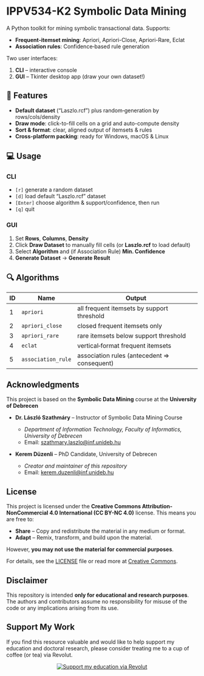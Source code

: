 # IPPV534-K2 Symbolic Data Mining

A Python toolkit for mining symbolic transactional data. Supports:

- **Frequent‐itemset mining**: Apriori, Apriori-Close, Apriori-Rare, Eclat  
- **Association rules**: Confidence‐based rule generation  

Two user interfaces:

1. **CLI** – interactive console  
2. **GUI** – Tkinter desktop app (draw your own dataset!)  



## 🚀 Features

- **Default dataset** (“Laszlo.rcf”) plus random‐generation by rows/cols/density  
- **Draw mode**: click-to-fill cells on a grid and auto-compute density  
- **Sort & format**: clear, aligned output of itemsets & rules  
- **Cross-platform packing**: ready for Windows, macOS & Linux  



## 💻 Usage

### CLI

* `[r]` generate a random dataset
* `[d]` load default “Laszlo.rcf” dataset
* `[Enter]` choose algorithm & support/confidence, then run
* `[q]` quit


### GUI

1. Set **Rows**, **Columns**, **Density**
2. Click **Draw Dataset** to manually fill cells (or **Laszlo.rcf** to load default)
3. Select **Algorithm** and (if Association Rule) **Min. Confidence**
4. **Generate Dataset** → **Generate Result**



## 🔍 Algorithms

| ID | Name               | Output                                      |
| -- | ------------------ | ------------------------------------------- |
| 1  | `apriori`          | all frequent itemsets by support threshold  |
| 2  | `apriori_close`    | closed frequent itemsets only               |
| 3  | `apriori_rare`     | rare itemsets below support threshold       |
| 4  | `eclat`            | vertical‐format frequent itemsets           |
| 5  | `association_rule` | association rules (antecedent ⇒ consequent) |



## Acknowledgments

This project is based on the **Symbolic Data Mining** course at the **University of Debrecen**

- **Dr. László Szathmáry** – Instructor of Symbolic Data Mining Course

  - _Department of Information Technology, Faculty of Informatics, University of Debrecen_
  - Email: [szathmary.laszlo@inf.unideb.hu](mailto:szathmary.laszlo@inf.unideb.hu)


- **Kerem Düzenli** – PhD Candidate, University of Debrecen

  - _Creator and maintainer of this repository_
  - Email: [kerem.duzenli@inf.unideb.hu](mailto:kerem.duzenli@inf.unideb.hu)



## License

This project is licensed under the **Creative Commons Attribution-NonCommercial 4.0 International (CC BY-NC 4.0)** license. This means you are free to:

- **Share** – Copy and redistribute the material in any medium or format.
- **Adapt** – Remix, transform, and build upon the material.

However, **you may not use the material for commercial purposes**.

For details, see the [LICENSE](LICENSE) file or read more at [Creative Commons](https://creativecommons.org/licenses/by-nc/4.0/).



## Disclaimer

This repository is intended **only for educational and research purposes**. The authors and contributors assume no responsibility for misuse of the code or any implications arising from its use.



## Support My Work

If you find this resource valuable and would like to help support my education and doctoral research, please consider treating me to a cup of coffee (or tea) via Revolut.

<div align="center">
  <a href="https://revolut.me/krmdznl" target="_blank">
    <img src="https://img.shields.io/badge/Support%20My%20Projects-Donate%20via%20Revolut-orange?style=for-the-badge" alt="Support my education via Revolut" />
  </a>
</div> <br>
